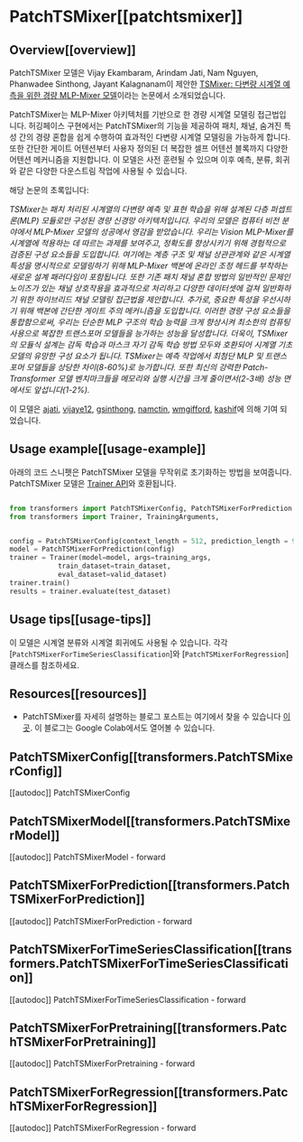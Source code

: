 <!--Copyright 2023 IBM and HuggingFace Inc. team. All rights reserved.

Licensed under the Apache License, Version 2.0 (the "License"); you may not use this file except in compliance with
the License. You may obtain a copy of the License at

http://www.apache.org/licenses/LICENSE-2.0

Unless required by applicable law or agreed to in writing, software distributed under the License is distributed on
an "AS IS" BASIS, WITHOUT WARRANTIES OR CONDITIONS OF ANY KIND, either express or implied. See the License for the
specific language governing permissions and limitations under the License.

⚠️ Note that this file is in Markdown but contain specific syntax for our doc-builder (similar to MDX) that may not be
rendered properly in your Markdown viewer.

-->

# PatchTSMixer[[patchtsmixer]]

## Overview[[overview]]

PatchTSMixer 모델은 Vijay Ekambaram, Arindam Jati, Nam Nguyen, Phanwadee Sinthong, Jayant Kalagnanam이 제안한 [TSMixer: 다변량 시계열 예측을 위한 경량 MLP-Mixer 모델](https://arxiv.org/pdf/2306.09364.pdf)이라는 논문에서 소개되었습니다.


PatchTSMixer는 MLP-Mixer 아키텍처를 기반으로 한 경량 시계열 모델링 접근법입니다. 허깅페이스 구현에서는 PatchTSMixer의 기능을 제공하여 패치, 채널, 숨겨진 특성 간의 경량 혼합을 쉽게 수행하여 효과적인 다변량 시계열 모델링을 가능하게 합니다. 또한 간단한 게이트 어텐션부터 사용자 정의된 더 복잡한 셀프 어텐션 블록까지 다양한 어텐션 메커니즘을 지원합니다. 이 모델은 사전 훈련될 수 있으며 이후 예측, 분류, 회귀와 같은 다양한 다운스트림 작업에 사용될 수 있습니다.


해당 논문의 초록입니다:

*TSMixer는 패치 처리된 시계열의 다변량 예측 및 표현 학습을 위해 설계된 다층 퍼셉트론(MLP) 모듈로만 구성된 경량 신경망 아키텍처입니다. 우리의 모델은 컴퓨터 비전 분야에서 MLP-Mixer 모델의 성공에서 영감을 받았습니다. 우리는 Vision MLP-Mixer를 시계열에 적용하는 데 따르는 과제를 보여주고, 정확도를 향상시키기 위해 경험적으로 검증된 구성 요소들을 도입합니다. 여기에는 계층 구조 및 채널 상관관계와 같은 시계열 특성을 명시적으로 모델링하기 위해 MLP-Mixer 백본에 온라인 조정 헤드를 부착하는 새로운 설계 패러다임이 포함됩니다. 또한 기존 패치 채널 혼합 방법의 일반적인 문제인 노이즈가 있는 채널 상호작용을 효과적으로 처리하고 다양한 데이터셋에 걸쳐 일반화하기 위한 하이브리드 채널 모델링 접근법을 제안합니다. 추가로, 중요한 특성을 우선시하기 위해 백본에 간단한 게이트 주의 메커니즘을 도입합니다. 이러한 경량 구성 요소들을 통합함으로써, 우리는 단순한 MLP 구조의 학습 능력을 크게 향상시켜 최소한의 컴퓨팅 사용으로 복잡한 트랜스포머 모델들을 능가하는 성능을 달성합니다. 더욱이, TSMixer의 모듈식 설계는 감독 학습과 마스크 자기 감독 학습 방법 모두와 호환되어 시계열 기초 모델의 유망한 구성 요소가 됩니다. TSMixer는 예측 작업에서 최첨단 MLP 및 트랜스포머 모델들을 상당한 차이(8-60%)로 능가합니다. 또한 최신의 강력한 Patch-Transformer 모델 벤치마크들을 메모리와 실행 시간을 크게 줄이면서(2-3배) 성능 면에서도 앞섭니다(1-2%).*

이 모델은 [ajati](https://huggingface.co/ajati), [vijaye12](https://huggingface.co/vijaye12), 
[gsinthong](https://huggingface.co/gsinthong), [namctin](https://huggingface.co/namctin),
[wmgifford](https://huggingface.co/wmgifford), [kashif](https://huggingface.co/kashif)에 의해 기여 되었습니다.

## Usage example[[usage-example]]

아래의 코드 스니펫은 PatchTSMixer 모델을 무작위로 초기화하는 방법을 보여줍니다. 
PatchTSMixer 모델은 [Trainer API](../trainer.md)와 호환됩니다.

```python

from transformers import PatchTSMixerConfig, PatchTSMixerForPrediction
from transformers import Trainer, TrainingArguments,


config = PatchTSMixerConfig(context_length = 512, prediction_length = 96)
model = PatchTSMixerForPrediction(config)
trainer = Trainer(model=model, args=training_args, 
            train_dataset=train_dataset,
            eval_dataset=valid_dataset)
trainer.train()
results = trainer.evaluate(test_dataset)
```

## Usage tips[[usage-tips]]

이 모델은 시계열 분류와 시계열 회귀에도 사용될 수 있습니다. 각각[`PatchTSMixerForTimeSeriesClassification`]와 [`PatchTSMixerForRegression`] 클래스를 참조하세요.

## Resources[[resources]]

- PatchTSMixer를 자세히 설명하는 블로그 포스트는 여기에서 찾을 수 있습니다 [이곳](https://huggingface.co/blog/patchtsmixer). 이 블로그는 Google Colab에서도 열어볼 수 있습니다.

## PatchTSMixerConfig[[transformers.PatchTSMixerConfig]]

[[autodoc]] PatchTSMixerConfig


## PatchTSMixerModel[[transformers.PatchTSMixerModel]]

[[autodoc]] PatchTSMixerModel
    - forward


## PatchTSMixerForPrediction[[transformers.PatchTSMixerForPrediction]]

[[autodoc]] PatchTSMixerForPrediction
    - forward


## PatchTSMixerForTimeSeriesClassification[[transformers.PatchTSMixerForTimeSeriesClassification]]

[[autodoc]] PatchTSMixerForTimeSeriesClassification
    - forward


## PatchTSMixerForPretraining[[transformers.PatchTSMixerForPretraining]]

[[autodoc]] PatchTSMixerForPretraining
    - forward


## PatchTSMixerForRegression[[transformers.PatchTSMixerForRegression]]

[[autodoc]] PatchTSMixerForRegression
    - forward